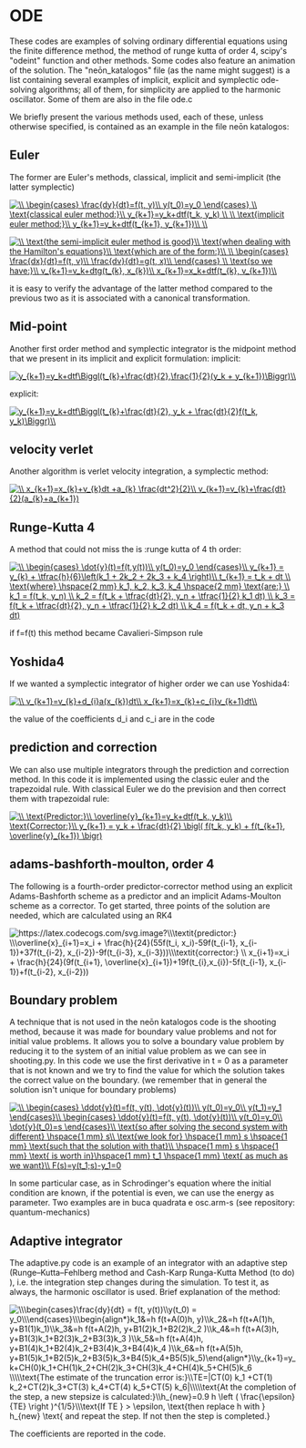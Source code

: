 # ODE
These codes are examples of solving ordinary differential equations using the finite difference method, the method of runge kutta of order 4, scipy's "odeint" function and other methods.
Some codes also feature an animation of the solution.
The "neōn_katalogos" file (as the name might suggest) is a list containing several examples of implicit, explicit and symplectic ode-solving algorithms; all of them, for simplicity are applied to the harmonic oscillator. Some of them are also in the file ode.c

We briefly present the various methods used, each of these, unless otherwise specified, is contained as an example in the file neōn katalogos:

## Euler

The former are Euler's methods, classical, implicit and semi-implicit (the latter symplectic)


<a href="https://www.codecogs.com/eqnedit.php?latex=\\&space;\begin{cases}&space;\frac{dy}{dt}=f(t,&space;y)\\&space;y(t_0)=y_0&space;\end{cases}&space;\\&space;\text{classical&space;euler&space;method:}\\&space;y_{k&plus;1}=y_k&plus;dtf(t_k,&space;y_k)&space;\\&space;\\&space;\text{implicit&space;euler&space;method:}\\&space;y_{k&plus;1}=y_k&plus;dtf(t_{k&plus;1},&space;y_{k&plus;1})\\&space;\\" target="_blank"><img src="https://latex.codecogs.com/gif.latex?\\&space;\begin{cases}&space;\frac{dy}{dt}=f(t,&space;y)\\&space;y(t_0)=y_0&space;\end{cases}&space;\\&space;\text{classical&space;euler&space;method:}\\&space;y_{k&plus;1}=y_k&plus;dtf(t_k,&space;y_k)&space;\\&space;\\&space;\text{implicit&space;euler&space;method:}\\&space;y_{k&plus;1}=y_k&plus;dtf(t_{k&plus;1},&space;y_{k&plus;1})\\&space;\\" title="\\ \begin{cases} \frac{dy}{dt}=f(t, y)\\ y(t_0)=y_0 \end{cases} \\ \text{classical euler method:}\\ y_{k+1}=y_k+dtf(t_k, y_k) \\ \\ \text{implicit euler method:}\\ y_{k+1}=y_k+dtf(t_{k+1}, y_{k+1})\\ \\" /></a>



<a href="https://www.codecogs.com/eqnedit.php?latex=\\&space;\text{the&space;semi-implicit&space;euler&space;method&space;is&space;good}\\&space;\text{when&space;dealing&space;with&space;the&space;Hamilton's&space;equations}\\&space;\text{which&space;are&space;of&space;the&space;form:}\\&space;\\&space;\begin{cases}&space;\frac{dx}{dt}=f(t,&space;v)\\&space;\frac{dv}{dt}=g(t,&space;x)\\&space;\end{cases}&space;\\&space;\text{so&space;we&space;have:}\\&space;v_{k&plus;1}=v_k&plus;dtg(t_{k},&space;x_{k})\\&space;x_{k&plus;1}=x_k&plus;dtf(t_{k},&space;v_{k&plus;1})\\" target="_blank"><img src="https://latex.codecogs.com/gif.latex?\\&space;\text{the&space;semi-implicit&space;euler&space;method&space;is&space;good}\\&space;\text{when&space;dealing&space;with&space;the&space;Hamilton's&space;equations}\\&space;\text{which&space;are&space;of&space;the&space;form:}\\&space;\\&space;\begin{cases}&space;\frac{dx}{dt}=f(t,&space;v)\\&space;\frac{dv}{dt}=g(t,&space;x)\\&space;\end{cases}&space;\\&space;\text{so&space;we&space;have:}\\&space;v_{k&plus;1}=v_k&plus;dtg(t_{k},&space;x_{k})\\&space;x_{k&plus;1}=x_k&plus;dtf(t_{k},&space;v_{k&plus;1})\\" title="\\ \text{the semi-implicit euler method is good}\\ \text{when dealing with the Hamilton's equations}\\ \text{which are of the form:}\\ \\ \begin{cases} \frac{dx}{dt}=f(t, v)\\ \frac{dv}{dt}=g(t, x)\\ \end{cases} \\ \text{so we have:}\\ v_{k+1}=v_k+dtg(t_{k}, x_{k})\\ x_{k+1}=x_k+dtf(t_{k}, v_{k+1})\\" /></a>


it is easy to verify the advantage of the latter method compared to the previous two as it is associated with a canonical transformation.

## Mid-point

Another first order method and symplectic integrator is the midpoint method that we present in its implicit and explicit formulation:
implicit:

<a href="https://www.codecogs.com/eqnedit.php?latex=y_{k&plus;1}=y_k&plus;dtf\Biggl(t_{k}&plus;\frac{dt}{2},\frac{1}{2}(y_k&space;&plus;&space;y_{k&plus;1})\Biggr)\\" target="_blank"><img src="https://latex.codecogs.com/gif.latex?y_{k&plus;1}=y_k&plus;dtf\Biggl(t_{k}&plus;\frac{dt}{2},\frac{1}{2}(y_k&space;&plus;&space;y_{k&plus;1})\Biggr)\\" title="y_{k+1}=y_k+dtf\Biggl(t_{k}+\frac{dt}{2},\frac{1}{2}(y_k + y_{k+1})\Biggr)\\" /></a>

explicit:

<a href="https://www.codecogs.com/eqnedit.php?latex=y_{k&plus;1}=y_k&plus;dtf\Biggl(t_{k}&plus;\frac{dt}{2},&space;y_k&space;&plus;&space;\frac{dt}{2}f(t_k,&space;y_k)\Biggr)\\" target="_blank"><img src="https://latex.codecogs.com/gif.latex?y_{k&plus;1}=y_k&plus;dtf\Biggl(t_{k}&plus;\frac{dt}{2},&space;y_k&space;&plus;&space;\frac{dt}{2}f(t_k,&space;y_k)\Biggr)\\" title="y_{k+1}=y_k+dtf\Biggl(t_{k}+\frac{dt}{2}, y_k + \frac{dt}{2}f(t_k, y_k)\Biggr)\\" /></a>

## velocity verlet 

Another algorithm is verlet velocity integration, a symplectic method:

<a href="https://www.codecogs.com/eqnedit.php?latex=\\&space;x_{k&plus;1}=x_{k}&plus;v_{k}dt&space;&plus;a_{k}&space;\frac{dt^2}{2}\\&space;v_{k&plus;1}=v_{k}&plus;\frac{dt}{2}(a_{k}&plus;a_{k&plus;1})" target="_blank"><img src="https://latex.codecogs.com/gif.latex?\\&space;x_{k&plus;1}=x_{k}&plus;v_{k}dt&space;&plus;a_{k}&space;\frac{dt^2}{2}\\&space;v_{k&plus;1}=v_{k}&plus;\frac{dt}{2}(a_{k}&plus;a_{k&plus;1})" title="\\ x_{k+1}=x_{k}+v_{k}dt +a_{k} \frac{dt^2}{2}\\ v_{k+1}=v_{k}+\frac{dt}{2}(a_{k}+a_{k+1})" /></a>

## Runge-Kutta 4

A method that could not miss the is :runge kutta of 4 th order:


<a href="https://www.codecogs.com/eqnedit.php?latex=\\&space;\begin{cases}&space;\dot{y}(t)=f(t,y(t))\\&space;y(t_0)=y_0&space;\end{cases}\\&space;y_{k&plus;1}&space;=&space;y_{k}&space;&plus;&space;\tfrac{h}{6}\left(k_1&space;&plus;&space;2k_2&space;&plus;&space;2k_3&space;&plus;&space;k_4&space;\right)\\&space;t_{k&plus;1}&space;=&space;t_k&space;&plus;&space;dt&space;\\&space;\text{where}&space;\hspace{2&space;mm}&space;k_1,&space;k_2,&space;k_3,&space;k_4&space;\hspace{2&space;mm}&space;\text{are:}&space;\\&space;k_1&space;=&space;f(t_k,&space;y_n)&space;\\&space;k_2&space;=&space;f(t_k&space;&plus;&space;\tfrac{dt}{2},&space;y_n&space;&plus;&space;\tfrac{1}{2}&space;k_1&space;dt)&space;\\&space;k_3&space;=&space;f(t_k&space;&plus;&space;\tfrac{dt}{2},&space;y_n&space;&plus;&space;\tfrac{1}{2}&space;k_2&space;dt)&space;\\&space;k_4&space;=&space;f(t_k&space;&plus;&space;dt,&space;y_n&space;&plus;&space;k_3&space;dt)" target="_blank"><img src="https://latex.codecogs.com/gif.latex?\\&space;\begin{cases}&space;\dot{y}(t)=f(t,y(t))\\&space;y(t_0)=y_0&space;\end{cases}\\&space;y_{k&plus;1}&space;=&space;y_{k}&space;&plus;&space;\tfrac{h}{6}\left(k_1&space;&plus;&space;2k_2&space;&plus;&space;2k_3&space;&plus;&space;k_4&space;\right)\\&space;t_{k&plus;1}&space;=&space;t_k&space;&plus;&space;dt&space;\\&space;\text{where}&space;\hspace{2&space;mm}&space;k_1,&space;k_2,&space;k_3,&space;k_4&space;\hspace{2&space;mm}&space;\text{are:}&space;\\&space;k_1&space;=&space;f(t_k,&space;y_n)&space;\\&space;k_2&space;=&space;f(t_k&space;&plus;&space;\tfrac{dt}{2},&space;y_n&space;&plus;&space;\tfrac{1}{2}&space;k_1&space;dt)&space;\\&space;k_3&space;=&space;f(t_k&space;&plus;&space;\tfrac{dt}{2},&space;y_n&space;&plus;&space;\tfrac{1}{2}&space;k_2&space;dt)&space;\\&space;k_4&space;=&space;f(t_k&space;&plus;&space;dt,&space;y_n&space;&plus;&space;k_3&space;dt)" title="\\ \begin{cases} \dot{y}(t)=f(t,y(t))\\ y(t_0)=y_0 \end{cases}\\ y_{k+1} = y_{k} + \tfrac{h}{6}\left(k_1 + 2k_2 + 2k_3 + k_4 \right)\\ t_{k+1} = t_k + dt \\ \text{where} \hspace{2 mm} k_1, k_2, k_3, k_4 \hspace{2 mm} \text{are:} \\ k_1 = f(t_k, y_n) \\ k_2 = f(t_k + \tfrac{dt}{2}, y_n + \tfrac{1}{2} k_1 dt) \\ k_3 = f(t_k + \tfrac{dt}{2}, y_n + \tfrac{1}{2} k_2 dt) \\ k_4 = f(t_k + dt, y_n + k_3 dt)" /></a>

if f=f(t) this method became Cavalieri-Simpson rule

## Yoshida4

If we wanted a symplectic integrator of higher order we can use Yoshida4:

<a href="https://www.codecogs.com/eqnedit.php?latex=\\&space;v_{k&plus;1}=v_{k}&plus;d_{i}a(x_{k})dt\\&space;x_{k&plus;1}=x_{k}&plus;c_{i}v_{k&plus;1}dt\\" target="_blank"><img src="https://latex.codecogs.com/gif.latex?\\&space;v_{k&plus;1}=v_{k}&plus;d_{i}a(x_{k})dt\\&space;x_{k&plus;1}=x_{k}&plus;c_{i}v_{k&plus;1}dt\\" title="\\ v_{k+1}=v_{k}+d_{i}a(x_{k})dt\\ x_{k+1}=x_{k}+c_{i}v_{k+1}dt\\" /></a>


the value of the coefficients d_i and c_i are in the code

## prediction and correction

We can also use multiple integrators through  the prediction and correction method.
In this code it is implemented using the classic euler and the trapezoidal rule.
With classical Euler we do the prevision and then correct them with trapezoidal rule:


<a href="https://www.codecogs.com/eqnedit.php?latex=\\&space;\text{Predictor:}\\&space;\overline{y}_{k&plus;1}=y_k&plus;dtf(t_k,&space;y_k)\\&space;\text{Corrector:}\\&space;y_{k&plus;1}&space;=&space;y_k&space;&plus;&space;\frac{dt}{2}&space;\bigl(&space;f(t_k,&space;y_k)&space;&plus;&space;f(t_{k&plus;1},&space;\overline{y}_{k&plus;1})&space;\bigr)" target="_blank"><img src="https://latex.codecogs.com/gif.latex?\\&space;\text{Predictor:}\\&space;\overline{y}_{k&plus;1}=y_k&plus;dtf(t_k,&space;y_k)\\&space;\text{Corrector:}\\&space;y_{k&plus;1}&space;=&space;y_k&space;&plus;&space;\frac{dt}{2}&space;\bigl(&space;f(t_k,&space;y_k)&space;&plus;&space;f(t_{k&plus;1},&space;\overline{y}_{k&plus;1})&space;\bigr)" title="\\ \text{Predictor:}\\ \overline{y}_{k+1}=y_k+dtf(t_k, y_k)\\ \text{Corrector:}\\ y_{k+1} = y_k + \frac{dt}{2} \bigl( f(t_k, y_k) + f(t_{k+1}, \overline{y}_{k+1}) \bigr)" /></a>

## adams-bashforth-moulton, order 4

The following is a fourth-order predictor-corrector method using an explicit Adams-Bashforth scheme as a predictor and an implicit Adams-Moulton scheme as a corrector. To get started, three points of the solution are needed, which are calculated using an RK4

<img src="https://latex.codecogs.com/svg.image?\\\textit{predictor:}&space;\\\overline{x}_{i&plus;1}=x_i&space;&plus;&space;\frac{h}{24}(55f(t_i,&space;x_i)-59f(t_{i-1},&space;x_{i-1})&plus;37f(t_{i-2},&space;x_{i-2})-9f(t_{i-3},&space;x_{i-3}))\\\textit{corrector:}&space;\\&space;x_{i&plus;1}=x_i&space;&plus;&space;\frac{h}{24}(9f(t_{i&plus;1},&space;\overline{x}_{i&plus;1})&plus;19f(t_{i},x_{i})-5f(t_{i-1},&space;x_{i-1})&plus;f(t_{i-2},&space;x_{i-2}))&space;" title="https://latex.codecogs.com/svg.image?\\\textit{predictor:} \\\overline{x}_{i+1}=x_i + \frac{h}{24}(55f(t_i, x_i)-59f(t_{i-1}, x_{i-1})+37f(t_{i-2}, x_{i-2})-9f(t_{i-3}, x_{i-3}))\\\textit{corrector:} \\ x_{i+1}=x_i + \frac{h}{24}(9f(t_{i+1}, \overline{x}_{i+1})+19f(t_{i},x_{i})-5f(t_{i-1}, x_{i-1})+f(t_{i-2}, x_{i-2})) " />



## Boundary problem

A technique that is not used in the neōn katalogos code is the shooting method, because it was made for  boundary value problems and not for initial value problems.
It allows you to solve a boundary value problem by reducing it to the system of an initial value problem as we can see in shooting.py.
In this code we use the first derivative in t = 0  as a parameter that is not known and we try to find the value for which the solution takes the correct value on the boundary.
(we remember that in general the solution isn't unique for boundary problems)


<a href="https://www.codecogs.com/eqnedit.php?latex=\\&space;\begin{cases}&space;\ddot{y}(t)=f(t,&space;y(t),&space;\dot{y}(t))\\&space;y(t_0)=y_0\\&space;y(t_1)=y_1&space;\end{cases}\\&space;\begin{cases}&space;\ddot{y}(t)=f(t,&space;y(t),&space;\dot{y}(t))\\&space;y(t_0)=y_0\\&space;\dot{y}(t_0)=s&space;\end{cases}\\&space;\text{so&space;after&space;solving&space;the&space;second&space;system&space;with&space;different}&space;\hspace{1&space;mm}&space;s\\&space;\text{we&space;look&space;for}&space;\hspace{1&space;mm}&space;s&space;\hspace{1&space;mm}&space;\text{such&space;that&space;the&space;solution&space;with&space;that}\\&space;\hspace{1&space;mm}&space;s&space;\hspace{1&space;mm}&space;\text{&space;is&space;worth&space;in}\hspace{1&space;mm}&space;t_1&space;\hspace{1&space;mm}&space;\text{&space;as&space;much&space;as&space;we&space;want}\\&space;F(s)=y(t_1;s)-y_1=0" target="_blank"><img src="https://latex.codecogs.com/gif.latex?\\&space;\begin{cases}&space;\ddot{y}(t)=f(t,&space;y(t),&space;\dot{y}(t))\\&space;y(t_0)=y_0\\&space;y(t_1)=y_1&space;\end{cases}\\&space;\begin{cases}&space;\ddot{y}(t)=f(t,&space;y(t),&space;\dot{y}(t))\\&space;y(t_0)=y_0\\&space;\dot{y}(t_0)=s&space;\end{cases}\\&space;\text{so&space;after&space;solving&space;the&space;second&space;system&space;with&space;different}&space;\hspace{1&space;mm}&space;s\\&space;\text{we&space;look&space;for}&space;\hspace{1&space;mm}&space;s&space;\hspace{1&space;mm}&space;\text{such&space;that&space;the&space;solution&space;with&space;that}\\&space;\hspace{1&space;mm}&space;s&space;\hspace{1&space;mm}&space;\text{&space;is&space;worth&space;in}\hspace{1&space;mm}&space;t_1&space;\hspace{1&space;mm}&space;\text{&space;as&space;much&space;as&space;we&space;want}\\&space;F(s)=y(t_1;s)-y_1=0" title="\\ \begin{cases} \ddot{y}(t)=f(t, y(t), \dot{y}(t))\\ y(t_0)=y_0\\ y(t_1)=y_1 \end{cases}\\ \begin{cases} \ddot{y}(t)=f(t, y(t), \dot{y}(t))\\ y(t_0)=y_0\\ \dot{y}(t_0)=s \end{cases}\\ \text{so after solving the second system with different} \hspace{1 mm} s\\ \text{we look for} \hspace{1 mm} s \hspace{1 mm} \text{such that the solution with that}\\ \hspace{1 mm} s \hspace{1 mm} \text{ is worth in}\hspace{1 mm} t_1 \hspace{1 mm} \text{ as much as we want}\\ F(s)=y(t_1;s)-y_1=0" /></a>


In some particular case, as in Schrodinger's equation where the initial condition are known, if the potential is even, we can use the energy as parameter.
Two examples are in buca quadrata e osc.arm-s (see repository: quantum-mechanics)

## Adaptive integrator

The adaptive.py code is an example of an integrator with an adaptive step (Runge–Kutta–Fehlberg method and Cash-Karp Runga-Kutta Method (to do) ), i.e. the integration step changes during the simulation. To test it, as always, the harmonic oscillator is used.
Brief explanation of the method:


<img src="https://latex.codecogs.com/svg.image?\\\begin{cases}\frac{dy}{dt}&space;=&space;f(t,&space;y(t))\\y(t_0)&space;=&space;y_0\\\end{cases}\\\begin{align*}k_1&=h&space;f(t&plus;A(0)h,&space;y)\\k_2&=h&space;f(t&plus;A(1)h,&space;y&plus;B1(1)k_1)\\k_3&=h&space;f(t&plus;A(2)h,&space;y&plus;B1(2)k_1&plus;B2(2)k_2&space;)\\k_4&=h&space;f(t&plus;A(3)h,&space;y&plus;B1(3)k_1&plus;B2(3)k_2&plus;B3(3)k_3&space;)\\k_5&=h&space;f(t&plus;A(4)h,&space;y&plus;B1(4)k_1&plus;B2(4)k_2&plus;B3(4)k_3&plus;B4(4)k_4&space;)\\k_6&=h&space;f(t&plus;A(5)h,&space;y&plus;B1(5)k_1&plus;B2(5)k_2&plus;B3(5)k_3&plus;B4(5)k_4&plus;B5(5)k_5)\end{align*}\\y_{k&plus;1}=y_k&plus;CH(0)k_1&plus;CH(1)k_2&plus;CH(2)k_3&plus;CH(3)k_4&plus;CH(4)k_5&plus;CH(5)k_6&space;\\\\\text{The&space;estimate&space;of&space;the&space;truncation&space;error&space;is:}\\TE=|CT(0)&space;k_1&space;&plus;CT(1)&space;k_2&plus;CT(2)k_3&plus;CT(3)&space;k_4&plus;CT(4)&space;k_5&plus;CT(5)&space;k_6|\\\\\text{At&space;the&space;completion&space;of&space;the&space;step,&space;a&space;new&space;stepsize&space;is&space;calculated:}\\h_{new}=0.9&space;&space;h&space;\left&space;(&space;\frac{\epsilon}{TE}&space;\right&space;)^{1/5}\\\text{If&space;TE&space;}&space;>&space;\epsilon,&space;\text{then&space;replace&space;h&space;with&space;}&space;h_{new}&space;\text{&space;and&space;repeat&space;the&space;step.&space;If&space;not&space;then&space;the&space;step&space;is&space;completed.}" title="\\\begin{cases}\frac{dy}{dt} = f(t, y(t))\\y(t_0) = y_0\\\end{cases}\\\begin{align*}k_1&=h f(t+A(0)h, y)\\k_2&=h f(t+A(1)h, y+B1(1)k_1)\\k_3&=h f(t+A(2)h, y+B1(2)k_1+B2(2)k_2 )\\k_4&=h f(t+A(3)h, y+B1(3)k_1+B2(3)k_2+B3(3)k_3 )\\k_5&=h f(t+A(4)h, y+B1(4)k_1+B2(4)k_2+B3(4)k_3+B4(4)k_4 )\\k_6&=h f(t+A(5)h, y+B1(5)k_1+B2(5)k_2+B3(5)k_3+B4(5)k_4+B5(5)k_5)\end{align*}\\y_{k+1}=y_k+CH(0)k_1+CH(1)k_2+CH(2)k_3+CH(3)k_4+CH(4)k_5+CH(5)k_6 \\\\\text{The estimate of the truncation error is:}\\TE=|CT(0) k_1 +CT(1) k_2+CT(2)k_3+CT(3) k_4+CT(4) k_5+CT(5) k_6|\\\\\text{At the completion of the step, a new stepsize is calculated:}\\h_{new}=0.9 h \left ( \frac{\epsilon}{TE} \right )^{1/5}\\\text{If TE } > \epsilon, \text{then replace h with } h_{new} \text{ and repeat the step. If not then the step is completed.}" />

The coefficients are reported in the code.

